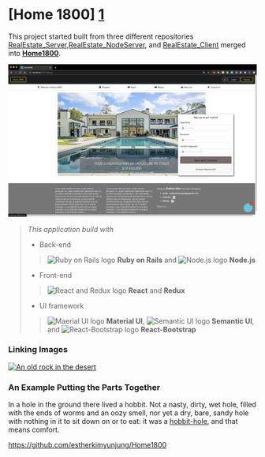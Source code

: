 # [Home 1800] [1] 


  This project started built from three different repositories [RealEstate_Server](https://github.com/estherkimyunjung/RealEstate_Server),[RealEstate_NodeServer](https://github.com/estherkimyunjung/RealEstate_NodeServer), and [RealEstate_Client](https://github.com/estherkimyunjung/RealEstate_Client) merged into **[Home1800](https://github.com/estherkimyunjung/Home1800)**.

  <img src="images/Home1800.png" alt="Home 1800 Homepage" width="730"/>


> *This application build with*
> - Back-end
>> <img src="https://banner2.cleanpng.com/20190208/fyw/kisspng-professional-ruby-on-rails-web-application-softwar-5c5d1f21e14dd9.7249844815496066899229.jpg" alt="Ruby on Rails logo" width="45"/> **Ruby on Rails** and
>> <img src="https://cdn4.iconfinder.com/data/icons/logos-3/456/nodejs-new-pantone-black-512.png" alt="Node.js logo" width="45"/> **Node.js**
> - Front-end
>> <img src="https://www.vhv.rs/dpng/d/524-5247360_react-redux-react-redux-next-js-hd-png.png" alt="React and Redux logo" width="75"/> **React** and
>> **Redux**
> - UI framework
>> <img src="https://material-ui.com/static/logo.png" alt="Maerial UI logo" width="30"/> **Material UI**, <img src="https://react.semantic-ui.com/logo.png" alt="Semantic UI logo" width="30"/> **Semantic UI**, and <img src="https://www.rickybruner.com/img/resumelogos/reactstrap.png" alt="React-Bootstrap logo" width="30"/> **React-Bootstrap**
  



  ### Linking Images ###
  [![An old rock in the desert](/assets/images/shiprock.jpg "Shiprock, New Mexico by Beau Rogers")](https://www.flickr.com/photos/beaurogers/31833779864/in/photolist-Qv3rFw-34mt9F-a9Cmfy-5Ha3Zi-9msKdv-o3hgjr-hWpUte-4WMsJ1-KUQ8N-deshUb-vssBD-6CQci6-8AFCiD-zsJWT-nNfsgB-dPDwZJ-bn9JGn-5HtSXY-6CUhAL-a4UTXB-ugPum-KUPSo-fBLNm-6CUmpy-4WMsc9-8a7D3T-83KJev-6CQ2bK-nNusHJ-a78rQH-nw3NvT-7aq2qf-8wwBso-3nNceh-ugSKP-4mh4kh-bbeeqH-a7biME-q3PtTf-brFpgb-cg38zw-bXMZc-nJPELD-f58Lmo-bXMYG-bz8AAi-bxNtNT-bXMYi-bXMY6-bXMYv)

  ### An Example Putting the Parts Together ###
In a hole in the ground there lived a hobbit. Not a nasty, dirty, wet hole, filled with the ends
of worms and an oozy smell, nor yet a dry, bare, sandy hole with nothing in it to sit down on or to
eat: it was a [hobbit-hole][1], and that means comfort.

[1]: <https://github.com/estherkimyunjung/Home1800> "Home 1800"

<https://github.com/estherkimyunjung/Home1800>
